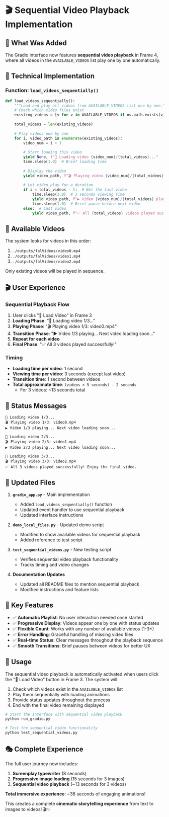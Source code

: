 # 🎬 Sequential Video Playback Implementation

## 🎯 What Was Added

The Gradio interface now features **sequential video playback** in Frame 4, where all videos in the `AVAILABLE_VIDEOS` list play one by one automatically.

## 🔧 Technical Implementation

### **Function: `load_videos_sequentially()`**

```python
def load_videos_sequentially():
    """Load and play all videos from AVAILABLE_VIDEOS list one by one."""
    # Check which video files exist
    existing_videos = [v for v in AVAILABLE_VIDEOS if os.path.exists(v)]
    
    total_videos = len(existing_videos)
    
    # Play videos one by one
    for i, video_path in enumerate(existing_videos):
        video_num = i + 1
        
        # Start loading this video
        yield None, f"🎥 Loading video {video_num}/{total_videos}..."
        time.sleep(1.0)  # Brief loading time
        
        # Display the video
        yield video_path, f"🎬 Playing video {video_num}/{total_videos}: {video_name}"
        
        # Let video play for a duration
        if i < total_videos - 1:  # Not the last video
            time.sleep(3.0)  # 3 seconds viewing time
            yield video_path, f"▶️ Video {video_num}/{total_videos} playing... Next video loading soon..."
            time.sleep(1.0)  # Brief pause before next video
        else:  # Last video
            yield video_path, f"✅ All {total_videos} videos played successfully!"
```

## 📁 Available Videos

The system looks for videos in this order:
1. `./outputs/falVideos/video0.mp4`
2. `./outputs/falVideos/video1.mp4`
3. `./outputs/falVideos/video2.mp4`

Only existing videos will be played in sequence.

## 🎬 User Experience

### **Sequential Playback Flow**
1. User clicks "🎥 Load Video" in Frame 3
2. **Loading Phase**: "🎥 Loading video 1/3..."
3. **Playing Phase**: "🎬 Playing video 1/3: video0.mp4"
4. **Transition Phase**: "▶️ Video 1/3 playing... Next video loading soon..."
5. **Repeat for each video**
6. **Final Phase**: "✅ All 3 videos played successfully!"

### **Timing**
- **Loading time per video**: 1 second
- **Viewing time per video**: 3 seconds (except last video)
- **Transition time**: 1 second between videos
- **Total approximate time**: `(videos × 5 seconds) - 2 seconds`
  - For 3 videos: ~13 seconds total

## 🎪 Status Messages

```
🎥 Loading video 1/3...
🎬 Playing video 1/3: video0.mp4
▶️ Video 1/3 playing... Next video loading soon...

🎥 Loading video 2/3...
🎬 Playing video 2/3: video1.mp4
▶️ Video 2/3 playing... Next video loading soon...

🎥 Loading video 3/3...
🎬 Playing video 3/3: video2.mp4
✅ All 3 videos played successfully! Enjoy the final video.
```

## 🔄 Updated Files

1. **`gradio_app.py`** - Main implementation
   - Added `load_videos_sequentially()` function
   - Updated event handler to use sequential playback
   - Updated interface instructions

2. **`demo_local_files.py`** - Updated demo script
   - Modified to show available videos for sequential playback
   - Added reference to test script

3. **`test_sequential_videos.py`** - New testing script
   - Verifies sequential video playback functionality
   - Tracks timing and video changes

4. **Documentation Updates**
   - Updated all README files to mention sequential playback
   - Modified instructions and feature lists

## 🎯 Key Features

- ✅ **Automatic Playlist**: No user interaction needed once started
- ✅ **Progressive Display**: Videos appear one by one with status updates
- ✅ **Flexible Count**: Works with any number of available videos (1-3+)
- ✅ **Error Handling**: Graceful handling of missing video files
- ✅ **Real-time Status**: Clear messages throughout the playback sequence
- ✅ **Smooth Transitions**: Brief pauses between videos for better UX

## 🚀 Usage

The sequential video playback is automatically activated when users click the "🎥 Load Video" button in Frame 3. The system will:

1. Check which videos exist in the `AVAILABLE_VIDEOS` list
2. Play them sequentially with loading animations
3. Provide status updates throughout the process
4. End with the final video remaining displayed

```bash
# Start the interface with sequential video playback
python run_gradio.py

# Test the sequential video functionality
python test_sequential_videos.py
```

## 🎭 Complete Experience

The full user journey now includes:
1. **Screenplay typewriter** (8 seconds)
2. **Progressive image loading** (15 seconds for 3 images)
3. **Sequential video playback** (~13 seconds for 3 videos)

**Total immersive experience**: ~36 seconds of engaging animations!

This creates a complete **cinematic storytelling experience** from text to images to videos! 🎬✨ 